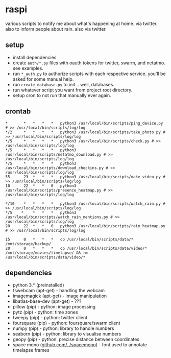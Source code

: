 # raspi

various scripts to notify me about what's happening at home. via twitter.
also to inform people about rain. also via twitter.

## setup

* install dependencies
* create `auth/*.py` files with oauth tokens for twitter, swarm, and netatmo. see examples.
* run `*_auth.py` to authorize scripts with each respective service. you'll be asked for some manual help.
* run `create_database.py` to init... well, databases.
* run whatever script you want from project root directory.
* setup cron to not run that manually ever again.

## crontab

```
*	    *	*	*	*	python3 /usr/local/bin/scripts/ping_device.py # >> /usr/local/bin/scripts/log/log
*/2	    *	*	*	*	python3 /usr/local/bin/scripts/take_photo.py # >> /usr/local/bin/scripts/log/log
*/5	    *	*	*	*	python3 /usr/local/bin/scripts/check.py # >> /usr/local/bin/scripts/log/log
*/5	    *	*	*	*	python3 /usr/local/bin/scripts/netatmo_download.py # >> /usr/local/bin/scripts/log/log
*/5	    *	*	*	*	python3 /usr/local/bin/scripts/download_checkins.py # >> /usr/local/bin/scripts/log/log
55	    23	*	*	*	python3 /usr/local/bin/scripts/make_video.py # >> /usr/local/bin/scripts/log/log
10	    22	*	*	0	python3 /usr/local/bin/scripts/presence_heatmap.py # >> /usr/local/bin/scripts/log/log

*/10    *	*	*	*	python3 /usr/local/bin/scripts/watch_rain.py # >> /usr/local/bin/scripts/log/log
*/5    *	*	*	*	python3 /usr/local/bin/scripts/watch_rain_mentions.py # >> /usr/local/bin/scripts/log/log
20	    22	*	*	0	python3 /usr/local/bin/scripts/rain_heatmap.py # >> /usr/local/bin/scripts/log/log

15	    0	*	*	*	cp /usr/local/bin/scripts/data/* /mnt/storage/backup/
20	    0	*	*	*	cp /usr/local/bin/scripts/data/video/* /mnt/storage/movies/timelapse/ && rm /usr/local/bin/scripts/data/video/*
```

## dependencies

* python 3.* (preinstalled)
* fswebcam (apt-get) - handling the webcam
* imagemagick (apt-get) - image manipulation
* libatlas-base-dev (apt-get) - ???
* pillow (pip) - python: image processing
* pytz (pip) - python: time zones
* tweepy (pip) - python: twitter client
* foursquare (pip) - python: foursquare/swarm client
* numpy (pip) - python: library to handle numbers
* seaborn (pip) - python: library to visualise numbers
* geopy (pip) - python: precise distance between coordinates
* space mono ([github.com/../spacemono](https://github.com/googlefonts/spacemono)) - font used to annotate timelapse frames
